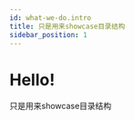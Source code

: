 ```yaml
---
id: what-we-do.intro
title: 只是用来showcase目录结构
sidebar_position: 1
---
```


# Hello!

只是用来showcase目录结构
